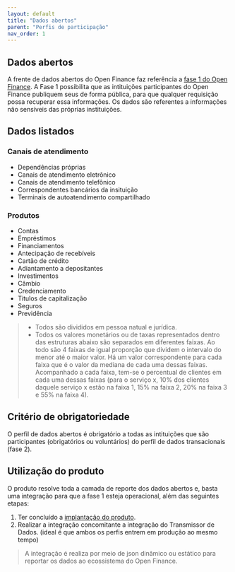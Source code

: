 ```yaml
---
layout: default
title: "Dados abertos"
parent: "Perfis de participação"
nav_order: 1
---
```


## Dados abertos

A frente de dados abertos do Open Finance faz referência a [fase 1 do Open Finance](../Ecossistema/OFB-Ecossistema.md). A Fase 1 possibilita que as intituições participantes do Open Finance publiquem seus de forma pública, para que qualquer requisição possa recuperar essa informações. Os dados são referentes a informações não sensíveis das próprias instituições.

## Dados listados

### Canais de atendimento
- Dependências próprias
- Canais de atendimento eletrônico
- Canais de atendimento telefônico
- Correspondentes bancários da insituição
- Terminais de autoatendimento compartilhado

### Produtos
- Contas
- Empréstimos
- Financiamentos
- Antecipação de recebíveis
- Cartão de crédito
- Adiantamento a depositantes
- Investimentos
- Câmbio
- Credenciamento
- Titulos de capitalização
- Seguros
- Previdência

> - Todos são divididos em pessoa natual e jurídica.  
> - Todos os valores monetários ou de taxas representados dentro das estruturas abaixo são separados em diferentes faixas. Ao todo são 4 faixas de igual proporção que dividem o intervalo do menor até o maior valor. Há um valor correspondente para cada faixa que é o valor da mediana de cada uma dessas faixas. Acompanhado a cada faixa, tem-se o percentual de clientes em cada uma dessas faixas (para o serviço x, 10% dos clientes daquele serviço x estão na faixa 1, 15% na faixa 2, 20% na faixa 3 e 55% na faixa 4).

## Critério de obrigatoriedade

O perfil de dados abertos é obrigatório a todas as intituições que são participantes (obrigatórios ou voluntários) do perfil de dados transacionais (fase 2).

## Utilização do produto

O produto resolve toda a camada de reporte dos dados abertos e, basta uma integração para que a fase 1 esteja operacional, além das seguintes etapas:
1. Ter concluído a [implantação do produto](../../Plataforma-OpusOpenFinance/Implantação/OOF-Implantação.md).
2. Realizar a integração concomitante a integração do Transmissor de Dados. (ideal é que ambos os perfis entrem em produção ao mesmo tempo)
> A integração é realiza por meio de json dinâmico ou estático para reportar os dados ao ecossistema do Open Finance.